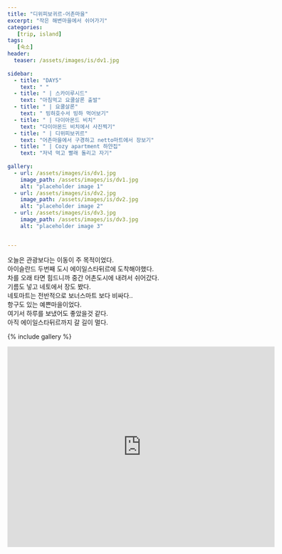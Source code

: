 ```yaml
---
title: "디위피보귀르-어촌마을"
excerpt: "작은 해변마을에서 쉬어가기"
categories:
   [trip, island]
tags:
   [숙소]
header:
  teaser: /assets/images/is/dv1.jpg
          
sidebar:
  - title: "DAY5"
    text: " "
  - title: " | 스카이루시드"
    text: "아침먹고 요쿨살론 출발"
  - title: " | 요쿨살론"
    text: " 빙하호수서 빙하 먹어보기"
  - title: " | 다이아몬드 비치"
    text: "다이아몬드 비치에서 사진찍기"
  - title: " | 디위피보귀르"
    text: "어촌마을에서 구경하고 netto마트에서 장보기"
  - title: " | Cozy apartment 하얀집"
    text: "저녁 먹고 빨래 돌리고 자기"
    
gallery:
  - url: /assets/images/is/dv1.jpg
    image_path: /assets/images/is/dv1.jpg
    alt: "placeholder image 1"
  - url: /assets/images/is/dv2.jpg
    image_path: /assets/images/is/dv2.jpg
    alt: "placeholder image 2"
  - url: /assets/images/is/dv3.jpg
    image_path: /assets/images/is/dv3.jpg
    alt: "placeholder image 3"


---
```



오늘은 관광보다는 이동이 주 목적이었다.  
아이슬란드 두번째 도시 에이일스타뒤르에 도착해야했다.  
차를 오래 타면 힘드니까 중간 어촌도시에 내려서 쉬어갔다.  
기름도 넣고 네토에서 장도 봤다.   
네토마트는 전반적으로 보너스마트 보다 비싸다..     
항구도 있는 예쁜마을이었다.  
여기서 하루를 보냈어도 좋았을것 같다.  
아직 에이일스타뒤르까지 갈 길이 멀다.  

{% include gallery  %}
<iframe src="https://www.google.com/maps/embed?pb=!1m27!1m12!1m3!1d222992.87385726158!2d-16.322503270503844!3d64.11002414796697!2m3!1f0!2f0!3f0!3m2!1i1024!2i768!4f13.1!4m12!3e0!4m4!1s0x0%3A0x4202e865f907845a!3m2!1d64.04433399999999!2d-16.1776622!4m5!1s0x48cec38f02292149%3A0x3b5e271b6c5b9d8b!2zRGrDunBpdm9ndXIsIOyVhOydtOyKrOuegOuTnA!3m2!1d64.656888!2d-14.290050899999999!5e0!3m2!1sko!2skr!4v1556876019487!5m2!1sko!2skr" width="600" height="450" frameborder="0" style="border:0" allowfullscreen></iframe>